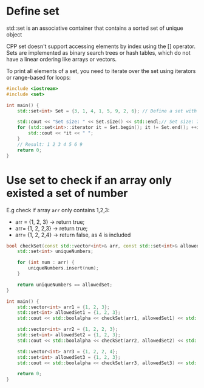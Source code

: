 # Define set
std::set is an associative container that contains a sorted set of unique object

CPP set doesn't support accessing elements by index using the [] operator. Sets are implemented as binary search trees or hash tables, which do not have a linear ordering like arrays or vectors.

To print all elements of a set, you need to iterate over the set using iterators or range-based for loops:
    
```cpp
#include <iostream>
#include <set>

int main() {
    std::set<int> Set = {3, 1, 4, 1, 5, 9, 2, 6}; // Define a set with some initial values

    std::cout << "Set size: " << Set.size() << std::endl;// Set size: 7
    for (std::set<int>::iterator it = Set.begin(); it != Set.end(); ++it) {
        std::cout << *it << " ";
    }
    // Result: 1 2 3 4 5 6 9
    return 0;
}
```
# Use set to check if an array only existed a set of number
E.g check if array ``arr`` only contains 1,2,3:
* arr = {1, 2, 3} -> return true;
* arr= {1, 2, 2,3} -> return true;
* arr= {1, 2, 2,4} -> return false, as 4 is included

```cpp
bool checkSet(const std::vector<int>& arr, const std::set<int>& allowedSet) {
    std::set<int> uniqueNumbers;

    for (int num : arr) {
        uniqueNumbers.insert(num);
    }

    return uniqueNumbers == allowedSet;
}

int main() {
    std::vector<int> arr1 = {1, 2, 3};
    std::set<int> allowedSet1 = {1, 2, 3};
    std::cout << std::boolalpha << checkSet(arr1, allowedSet1) << std::endl; // Output: true

    std::vector<int> arr2 = {1, 2, 2, 3};
    std::set<int> allowedSet2 = {1, 2, 3};
    std::cout << std::boolalpha << checkSet(arr2, allowedSet2) << std::endl; // Output: true

    std::vector<int> arr3 = {1, 2, 2, 4};
    std::set<int> allowedSet3 = {1, 2, 3};
    std::cout << std::boolalpha << checkSet(arr3, allowedSet3) << std::endl; // Output: false

    return 0;
}
```
